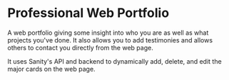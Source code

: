 # Professional Web Portfolio

A web portfolio giving some insight into who you are as well as what projects you've done.
It also allows you to add testimonies and allows others to contact you directly from the web page.

It uses Sanity's API and backend to dynamically add, delete, and edit the major cards on the web page.
